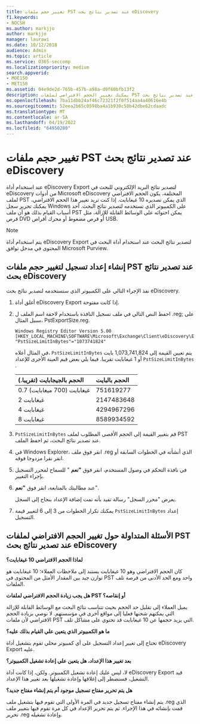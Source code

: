 ```yaml
---
title: تغيير حجم ملفات PST عند تصدير نتائج بحث eDiscovery
f1.keywords:
- NOCSH
ms.author: markjjo
author: markjjo
manager: laurawi
ms.date: 10/12/2018
audience: Admin
ms.topic: article
ms.service: O365-seccomp
ms.localizationpriority: medium
search.appverid:
- MOE150
- MET150
ms.assetid: 04e9de2d-765b-457b-a98a-d0f60bfb13f2
description: يمكنك تغيير الحجم الافتراضي لملفات PST التي يتم تنزيلها إلى الكمبيوتر عند تصدير نتائج بحث eDiscovery.
ms.openlocfilehash: 7ba11dbb24af46c72321f2f0f514aa4a40616e4b
ms.sourcegitcommit: 52eea2b65c0598ba4a1b930c58b42dbe62cdaadc
ms.translationtype: MT
ms.contentlocale: ar-SA
ms.lasthandoff: 04/19/2022
ms.locfileid: "64950280"
---
```

# <a name="change-the-size-of-pst-files-when-exporting-ediscovery-search-results"></a>تغيير حجم ملفات PST عند تصدير نتائج بحث eDiscovery

عند استخدام أداة eDiscovery Export لتصدير نتائج البريد الإلكتروني للبحث في eDiscovery من أدوات Microsoft eDiscovery المختلفة، يكون الحجم الافتراضي لملف PST الذي يمكن تصديره 10 غيغابايت. إذا كنت تريد تغيير هذا الحجم الافتراضي، يمكنك تحرير سجل Windows على الكمبيوتر الذي تستخدمه لتصدير نتائج البحث. أحد أسباب القيام بذلك هو أن ملف PST يمكن احتوائه على الوسائط القابلة للإزالة، مثل قرص DVD أو قرص مضغوط أو محرك أقراص USB. 
  
> [!NOTE]
> يتم استخدام أداة eDiscovery Export لتصدير نتائج البحث عند استخدام أداة البحث في المحتوى في مدخل توافق Microsoft Purview.
  
## <a name="create-a-registry-setting-to-change-the-size-of-pst-files-when-you-export-ediscovery-search-results"></a>إنشاء إعداد تسجيل لتغيير حجم ملفات PST عند تصدير نتائج بحث eDiscovery

نفذ الإجراء التالي على الكمبيوتر الذي ستستخدمه لتصدير نتائج بحث eDiscovery.
  
1. أغلق أداة eDiscovery Export إذا كانت مفتوحة. 
    
2. احفظ النص التالي في ملف تسجيل النافذة باستخدام لاحقة اسم الملف ل .reg; على سبيل المثال، PstExportSize.reg. 
    
    ```text
    Windows Registry Editor Version 5.00
    [HKEY_LOCAL_MACHINE\SOFTWARE\Microsoft\Exchange\Client\eDiscovery\ExportTool]
    "PstSizeLimitInBytes"="1073741824"
    ```

    في المثال أعلاه،  `PstSizeLimitInBytes` يتم تعيين القيمة إلى 1,073,741,824 بايت أو 1 غيغابايت تقريبا. فيما يلي بعض قيم العينة الأخرى للإعداد  `PstSizeLimitInBytes` . 
    
    |**الحجم بالجيجابايت (تقريبا.)**|**الحجم بالبايت**|
    |:-----|:-----|
    |0.7 غيغابايت (700 ميغابايت)  <br/> |751619277  <br/> |
    |2 غيغابايت  <br/> |2147483648  <br/> |
    |4 غيغابايت  <br/> |4294967296  <br/> |
    |8 غيغابايت  <br/> |8589934592  <br/> |
   
3. `PstSizeLimitInBytes` قم بتغيير القيمة إلى الحجم الأقصى المطلوب لملف PST عند تصدير نتائج البحث، ثم احفظ الملف. 
    
4. في Windows Explorer، انقر فوق ملف .reg الذي أنشأته في الخطوات السابقة أو انقر نقرا مزدوجا فوقه.
    
5. في نافذة التحكم في وصول المستخدم، انقر فوق **"نعم** " للسماح لمحرر التسجيل بإجراء التغيير. 
    
6. عند مطالبتك بالمتابعة، انقر فوق **"نعم**".
    
    يعرض "محرر السجل" رسالة تفيد بأنه تمت إضافة الإعداد بنجاح إلى السجل.
    
7. يمكنك تكرار الخطوات من 3 إلى 6 لتغيير قيمة  `PstSizeLimitInBytes` إعداد التسجيل. 
  
## <a name="frequently-asked-questions-about-changing-the-default-size-of-pst-files-when-you-export-ediscovery-search-results"></a>الأسئلة المتداولة حول تغيير الحجم الافتراضي لملفات PST عند تصدير نتائج بحث eDiscovery

 **لماذا الحجم الافتراضي 10 غيغابايت؟**
  
كان الحجم الافتراضي وهو 10 غيغابايت يستند إلى ملاحظات العملاء؛ 10 غيغابايت هو توازن جيد بين المقدار الأمثل من المحتوى في PST واحد ومع الحد الأدنى من فرصة تلف الملفات.
  
 **هل يجب زيادة الحجم الافتراضي لملفات PST أو إنقاصه؟**
  
يميل العملاء إلى تقليل حد الحجم بحيث تتناسب نتائج البحث مع الوسائط القابلة للإزالة التي يمكنهم شحنها فعليا إلى مواقع أخرى في مؤسستهم. لا نوصي بزيادة الحجم الافتراضي لأن ملفات PST التي يزيد حجمها عن 10 غيغابايت قد تحتوي على مشاكل تلف.
  
 **ما هو الكمبيوتر الذي يتعين علي القيام بذلك عليه؟**
  
تحتاج إلى تغيير إعداد التسجيل على أي كمبيوتر محلي تقوم بتشغيل أداة eDiscovery Export عليه.
  
 **بعد تغيير هذا الإعداد، هل يتعين علي إعادة تشغيل الكمبيوتر؟**
  
لا، ليس عليك إعادة تشغيل الكمبيوتر. ولكن، إذا كانت أداة eDiscovery Export قيد التشغيل، فستضطر إلى إغلاقها وإعادة تشغيلها بعد تغيير هذا الإعداد.
  
 **هل يتم تحرير مفتاح تسجيل موجود أم يتم إنشاء مفتاح جديد؟**
  
يتم إنشاء مفتاح تسجيل جديد في المرة الأولى التي تقوم فيها بتشغيل ملف .reg الذي قمت بإنشائه في هذا الإجراء. ثم يتم تحرير الإعداد في كل مرة تقوم فيها بتغيير ملف تحرير .reg وإعادة تشغيله.
